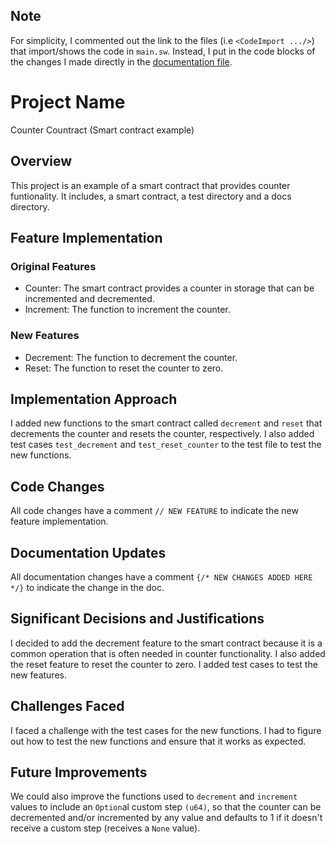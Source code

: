 
## Note
For simplicity, I commented out the link to the files (i.e `<CodeImport .../>`) that import/shows the code in `main.sw`. Instead, I put in the code blocks of the changes I made directly in the [documentation file](./docs/quickstart/building-a-smart-contract.mdx).

# Project Name

Counter Countract (Smart contract example)

## Overview

This project is an example of a smart contract that provides counter funtionality. It includes, a smart contract, a test directory and a docs directory.

## Feature Implementation

### Original Features
 - Counter: The smart contract provides a counter in storage that can be incremented and decremented.
 - Increment: The function to increment the counter.

### New Features
 - Decrement: The function to decrement the counter.
 - Reset: The function to reset the counter to zero.

## Implementation Approach

I added new functions to the smart contract called `decrement` and `reset` that decrements the counter and resets the counter, respectively. I also added test cases `test_decrement` and `test_reset_counter` to the test file to test the new functions.

## Code Changes

All code changes have a comment `// NEW FEATURE` to indicate the new feature implementation.

## Documentation Updates

All documentation changes have a comment `{/* NEW CHANGES ADDED HERE */}` to indicate the change in the doc. 

## Significant Decisions and Justifications

I decided to add the decrement feature to the smart contract because it is a common operation that is often needed in counter functionality. I also added the reset feature to reset the counter to zero. I added test cases to test the new features.

## Challenges Faced

I faced a challenge with the test cases for the new functions. I had to figure out how to test the new functions and ensure that it works as expected.

## Future Improvements

We could also improve the functions used to `decrement` and `increment` values to include an `Option`al custom step `(u64)`, so that the counter can be decremented and/or incremented by any value and defaults to 1 if it doesn't receive a custom step (receives a `None` value).


